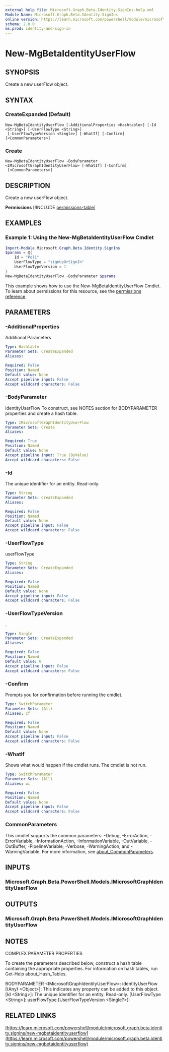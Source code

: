 ```yaml
---
external help file: Microsoft.Graph.Beta.Identity.SignIns-help.xml
Module Name: Microsoft.Graph.Beta.Identity.SignIns
online version: https://learn.microsoft.com/powershell/module/microsoft.graph.beta.identity.signins/new-mgbetaidentityuserflow
schema: 2.0.0
ms.prod: identity-and-sign-in
---
```


# New-MgBetaIdentityUserFlow

## SYNOPSIS
Create a new userFlow object.

## SYNTAX

### CreateExpanded (Default)
```
New-MgBetaIdentityUserFlow [-AdditionalProperties <Hashtable>] [-Id <String>] [-UserFlowType <String>]
 [-UserFlowTypeVersion <Single>] [-WhatIf] [-Confirm] [<CommonParameters>]
```

### Create
```
New-MgBetaIdentityUserFlow -BodyParameter <IMicrosoftGraphIdentityUserFlow> [-WhatIf] [-Confirm]
 [<CommonParameters>]
```

## DESCRIPTION
Create a new userFlow object.

**Permissions**
[!INCLUDE [permissions-table](~/../graphref/api-reference/beta/includes/permissions/identityuserflow-post-userflows-permissions.md)]

## EXAMPLES
### Example 1: Using the New-MgBetaIdentityUserFlow Cmdlet
```powershell
Import-Module Microsoft.Graph.Beta.Identity.SignIns
$params = @{
	Id = "Pol1"
	UserFlowType = "signUpOrSignIn"
	UserFlowTypeVersion = 1
}
New-MgBetaIdentityUserFlow -BodyParameter $params
```
This example shows how to use the New-MgBetaIdentityUserFlow Cmdlet.
To learn about permissions for this resource, see the [permissions reference](/graph/permissions-reference).

## PARAMETERS

### -AdditionalProperties
Additional Parameters

```yaml
Type: Hashtable
Parameter Sets: CreateExpanded
Aliases:

Required: False
Position: Named
Default value: None
Accept pipeline input: False
Accept wildcard characters: False
```

### -BodyParameter
identityUserFlow
To construct, see NOTES section for BODYPARAMETER properties and create a hash table.

```yaml
Type: IMicrosoftGraphIdentityUserFlow
Parameter Sets: Create
Aliases:

Required: True
Position: Named
Default value: None
Accept pipeline input: True (ByValue)
Accept wildcard characters: False
```

### -Id
The unique identifier for an entity.
Read-only.

```yaml
Type: String
Parameter Sets: CreateExpanded
Aliases:

Required: False
Position: Named
Default value: None
Accept pipeline input: False
Accept wildcard characters: False
```

### -UserFlowType
userFlowType

```yaml
Type: String
Parameter Sets: CreateExpanded
Aliases:

Required: False
Position: Named
Default value: None
Accept pipeline input: False
Accept wildcard characters: False
```

### -UserFlowTypeVersion
.

```yaml
Type: Single
Parameter Sets: CreateExpanded
Aliases:

Required: False
Position: Named
Default value: 0
Accept pipeline input: False
Accept wildcard characters: False
```

### -Confirm
Prompts you for confirmation before running the cmdlet.

```yaml
Type: SwitchParameter
Parameter Sets: (All)
Aliases: cf

Required: False
Position: Named
Default value: None
Accept pipeline input: False
Accept wildcard characters: False
```

### -WhatIf
Shows what would happen if the cmdlet runs.
The cmdlet is not run.

```yaml
Type: SwitchParameter
Parameter Sets: (All)
Aliases: wi

Required: False
Position: Named
Default value: None
Accept pipeline input: False
Accept wildcard characters: False
```

### CommonParameters
This cmdlet supports the common parameters: -Debug, -ErrorAction, -ErrorVariable, -InformationAction, -InformationVariable, -OutVariable, -OutBuffer, -PipelineVariable, -Verbose, -WarningAction, and -WarningVariable. For more information, see [about_CommonParameters](http://go.microsoft.com/fwlink/?LinkID=113216).

## INPUTS

### Microsoft.Graph.Beta.PowerShell.Models.IMicrosoftGraphIdentityUserFlow
## OUTPUTS

### Microsoft.Graph.Beta.PowerShell.Models.IMicrosoftGraphIdentityUserFlow
## NOTES
COMPLEX PARAMETER PROPERTIES

To create the parameters described below, construct a hash table containing the appropriate properties.
For information on hash tables, run Get-Help about_Hash_Tables.

BODYPARAMETER \<IMicrosoftGraphIdentityUserFlow\>: identityUserFlow
  \[(Any) \<Object\>\]: This indicates any property can be added to this object.
  \[Id \<String\>\]: The unique identifier for an entity.
Read-only.
  \[UserFlowType \<String\>\]: userFlowType
  \[UserFlowTypeVersion \<Single?\>\]:

## RELATED LINKS

[https://learn.microsoft.com/powershell/module/microsoft.graph.beta.identity.signins/new-mgbetaidentityuserflow](https://learn.microsoft.com/powershell/module/microsoft.graph.beta.identity.signins/new-mgbetaidentityuserflow)


